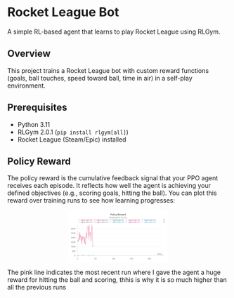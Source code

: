 # Rocket League Bot

A simple RL-based agent that learns to play Rocket League using RLGym.

## Overview
This project trains a Rocket League bot with custom reward functions (goals, ball touches, speed toward ball, time in air) in a self-play environment.

## Prerequisites
- Python 3.11  
- RLGym 2.0.1 (`pip install rlgym[all]`)  
- Rocket League (Steam/Epic) installed  

## Policy Reward

The policy reward is the cumulative feedback signal that your PPO agent receives each episode. It reflects how well the agent is achieving your defined objectives (e.g., scoring goals, hitting the ball). You can plot this reward over training runs to see how learning progresses:

<div style="display: flex; justify-content: space-around;">
  <img src="https://github.com/nardonej3atwit/Individual-DS-Project/blob/main/pictures/W%26B%20Chart%207_31_2025%2C%2011_05_04%20PM.png" alt="Policy Reward" style="width:45%;">
</div>

The pink line indicates the most recent run where I gave the agent a huge reward for hitting the ball and scoring, thhis is why it is so much higher than all the previous runs
